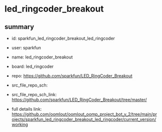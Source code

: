 # led_ringcoder_breakout
 
## summary 
* id: sparkfun_led_ringcoder_breakout_led_ringcoder
* user: sparkfun
* name: led_ringcoder_breakout
* board: led_ringcoder
* repo: https://github.com/sparkfun/LED_RingCoder_Breakout



* src_file_repo_sch: 
* src_file_repo_sch_link: https://github.com/sparkfun/LED_RingCoder_Breakout/tree/master/
* full details link: https://github.com/oomlout/oomlout_oomp_project_bot_v_2/tree/main/projects/sparkfun_led_ringcoder_breakout_led_ringcoder/current_version/working  







